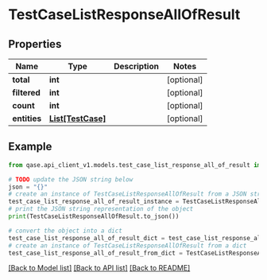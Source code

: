# TestCaseListResponseAllOfResult


## Properties

Name | Type | Description | Notes
------------ | ------------- | ------------- | -------------
**total** | **int** |  | [optional] 
**filtered** | **int** |  | [optional] 
**count** | **int** |  | [optional] 
**entities** | [**List[TestCase]**](TestCase.md) |  | [optional] 

## Example

```python
from qase.api_client_v1.models.test_case_list_response_all_of_result import TestCaseListResponseAllOfResult

# TODO update the JSON string below
json = "{}"
# create an instance of TestCaseListResponseAllOfResult from a JSON string
test_case_list_response_all_of_result_instance = TestCaseListResponseAllOfResult.from_json(json)
# print the JSON string representation of the object
print(TestCaseListResponseAllOfResult.to_json())

# convert the object into a dict
test_case_list_response_all_of_result_dict = test_case_list_response_all_of_result_instance.to_dict()
# create an instance of TestCaseListResponseAllOfResult from a dict
test_case_list_response_all_of_result_from_dict = TestCaseListResponseAllOfResult.from_dict(test_case_list_response_all_of_result_dict)
```
[[Back to Model list]](../README.md#documentation-for-models) [[Back to API list]](../README.md#documentation-for-api-endpoints) [[Back to README]](../README.md)


